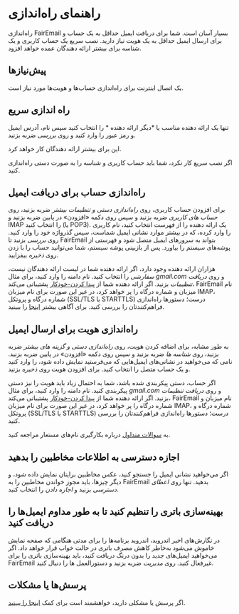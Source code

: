 # راهنمای راه‌اندازی

راه‌اندازی FairEmail بسیار آسان است. شما برای دریافت ایمیل حداقل به یک حساب و برای ارسال ایمیل حداقل به یک هویت نیاز دارید. نصب سریع یک حساب کاربری و یک شناسه برای بیشتر ارائه دهندگان عمده خواهد افزود.

## پیش‌نیاز‌ها

یک اتصال اینترنت برای راه‌اندازی حساب‌ها و هویت‌ها مورد نیاز است.

## راه اندازی سریع

تنها یک ارائه دهنده مناسب یا *دیگر ارائه دهنده * را انتخاب کنید سپس نام، آدرس ایمیل و رمز عبور را وارد کنید و روی *بررسی* ضربه بزنید.

این برای بیشتر ارائه دهندگان کار خواهد کرد.

اگر نصب سریع کار نکرد، شما باید حساب کاربری و شناسه را به صورت دستی راه‌اندازی کنید.

## راه‌اندازی حساب برای دریافت ایمیل

برای افزودن حساب کاربری، روی *راه‌اندازی دستی و تنظیمات بیشتر* ضربه بزنید، روی *حساب های کاربری* ضربه بزنید و سپس روی دکمه «افزودن» در پایین ضربه بزنید و IMAP را انتخاب کنید (یا POP3). یک ارائه دهنده را از فهرست انتخاب کنید، نام کاربری را وارد کرده، که در بیشتر موارد نشانی ایمیل شماست، سپس گذرواژه خود را وارد کنید. روی *بررسی* بزنید تا FairEmail بتواند به سرورهای ایمیل متصل شود و فهرستی از پوشه‌های سیستم را بیاورد. پس از بازبینی پوشه سیستم، شما می‌توانید حساب را با زدن روی *ذخیره* بیفزایید.

هزاران ارائه دهنده وجود دارد، اگر ارائه دهنده شما در لیست ارائه دهندگان نیست، *سفارشی* را انتخاب کنید. نام دامنه را وارد کنید، برای مثال *gmail.com* و روی *دریافت تنظیمات* بزنید. اگر ارائه دهنده شما از [پیدا کردن-خودکار](https://tools.ietf.org/html/rfc6186) پشتیبانی می‌کند، FairEmail نام میزبان و شماره درگاه را پر خواهد کرد، در غیر این صورت برای نام میزبان IMAP، شماره درگاه و پروتکل (SSL/TLS یا STARTTLS) درست؛ دستورها راه‌اندازی فراهم‌کنندتان را بررسی کنید. برای آگاهی بیشتر [اینجا](https://github.com/34j/FairEmailFree/blob/master/FAQ.md#authorizing-accounts) را ببینید.

## راه‌اندازی هویت برای ارسال ایمیل

به طور مشابه، برای اضافه کردن هویت، روی *راه‌اندازی دستی و گزینه های بیشتر* ضربه بزنید، روی *شناسه ها* ضربه بزنید و سپس روی دکمه «افزودن» در پایین ضربه بزنید. نامی که می‌خواهید در نشانی‌های ایمیل‌هایی که می‌فرستید نمایش داده شود، را وارد کنید و یک حساب متصل را انتخاب کنید. برای افزودن هویت روی *ذخیره* بزنید.

اگر حساب، دستی پیکربندی شده باشد، شما به احتمال زیاد باید هویت را نیز دستی پیکربندی کنید. نام دامنه را وارد کنید، برای مثال *gmail.com* و روی *دریافت تنظیمات* بزنید. اگر ارائه دهنده شما از [پیدا کردن-خودکار](https://tools.ietf.org/html/rfc6186) پشتیبانی می‌کند، FairEmail نام میزبان و شماره درگاه را پر خواهد کرد، در غیر این صورت برای نام میزبان IMAP، شماره درگاه و پروتکل (SSL/TLS یا STARTTLS) درست؛ دستورها راه‌اندازی فراهم‌کنندتان را بررسی کنید.

به [سوالات متداول](https://github.com/34j/FairEmailFree/blob/master/FAQ.md#FAQ9) درباره بکارگیری نام‌های مستعار مراجعه کنید.

## اجازه دسترسی به اطلاعات مخاطبین را بدهید

اگر می‌خواهید نشانی ایمیل را جستجو کنید، عکس مخاطبین برایتان نمایش داده شود، و دیگر چیزها، باید مجوز خواندن مخاطبین را به FairEmail بدهید. تنها روی *اعطای دسترسی* بزنید و *اجازه دادن* را انتخاب کنید.

## بهینه‌سازی باتری را تنظیم کنید تا به طور مداوم ایمیل‌ها را دریافت کنید

در نگارش‌های اخیر اندروید، اندروید برنامه‌ها را برای مدتی هنگامی که صفحه نمایش خاموش می‌شود به‌خاطر کاهش مصرف باتری در حالت خواب قرار خواهد داد. اگر می‌خواهید ایمیل‌های جدید را بدون درنگ دریافت کنید، باید بهینه‌سازی باتری را برای FairEmail غیرفعال کنید. روی *مدیریت* ضربه بزنید و دستورالعمل ها را دنبال کنید.

## پرسش‌ها یا مشکلات

اگر پرسش یا مشکلی دارید، خواهشمند است برای کمک [اینجا را ببینید](https://github.com/34j/FairEmailFree/blob/master/FAQ.md).